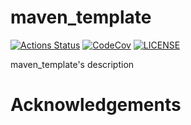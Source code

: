 # maven_template

[![Actions Status][actions badge]][actions]
[![CodeCov][codecov badge]][codecov]
[![LICENSE][license badge]][license]

maven_template's description

# Acknowledgements

<!-- Links -->
[actions]: https://github.com/<your-account>/maven_template/actions
[codecov]: https://codecov.io/gh/<your-account>/maven_template
[license]: LICENSES/BSD-1-Clause.txt

<!-- Badges -->
[actions badge]: https://github.com/<your-account>/maven_template/workflows/maven_template/badge.svg
[codecov badge]: https://codecov.io/gh/<your-account>/maven_template/branch/master/graph/badge.svg
[license badge]: https://img.shields.io/badge/license-BSD-1-Clause-blue.svg